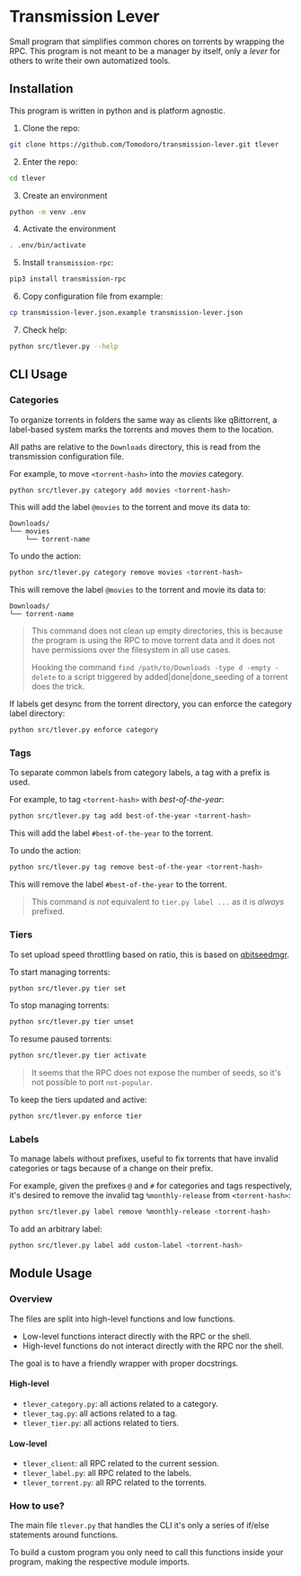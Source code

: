 # Transmission Lever

Small program that simplifies common chores on torrents by wrapping the RPC.
This program is not meant to be a manager by itself, only a *lever*
for others to write their own automatized tools.

## Installation

This program is written in python and is platform agnostic.

1. Clone the repo:
```bash
git clone https://github.com/Tomodoro/transmission-lever.git tlever
```

2. Enter the repo:
```bash
cd tlever
```

3. Create an environment
```bash
python -m venv .env
```

4. Activate the environment
```bash
. .env/bin/activate
```

5. Install `transmission-rpc`:
```bash
pip3 install transmission-rpc
```

6. Copy configuration file from example:
```bash
cp transmission-lever.json.example transmission-lever.json
```

7. Check help:
```bash
python src/tlever.py --help
```

## CLI Usage

### Categories

To organize torrents in folders the same way as clients like qBittorrent,
a label-based system marks the torrents and moves them to the location.

All paths are relative to the `Downloads` directory, this is read from
the transmission configuration file.

For example, to move `<torrent-hash>` into the *movies* category.
```bash
python src/tlever.py category add movies <torrent-hash>
```

This will add the label `@movies` to the torrent and move its data to:
```
Downloads/
└── movies
    └── torrent-name
```

To undo the action:
```bash
python src/tlever.py category remove movies <torrent-hash>
```

This will remove the label `@movies` to the torrent and movie its data to:
```
Downloads/
└── torrent-name
```

> This command does not clean up empty directories,
> this is because the program is using the RPC to move torrent data
> and it does not have permissions over the filesystem in all use cases.
> 
> Hooking the command `find /path/to/Downloads -type d -empty -delete` to a script
> triggered by added|done|done_seeding of a torrent does the trick.

If labels get desync from the torrent directory, you can enforce the category label directory:
```bash
python src/tlever.py enforce category
```

### Tags

To separate common labels from category labels,
a tag with a prefix is used.

For example, to tag `<torrent-hash>` with *best-of-the-year*:
```bash
python src/tlever.py tag add best-of-the-year <torrent-hash>
```

This will add the label `#best-of-the-year` to the torrent.

To undo the action:
```bash
python src/tlever.py tag remove best-of-the-year <torrent-hash>
```

This will remove the label `#best-of-the-year` to the torrent.

> This command *is not* equivalent to `tier.py label ...`
> as it is *always* prefixed.

### Tiers

To set upload speed throttling based on ratio,
this is based on [qbitseedmgr](https://github.com/Tomodoro/qbitseedmgr).

To start managing torrents:
```bash
python src/tlever.py tier set
```

To stop managing torrents:
```bash
python src/tlever.py tier unset
```

To resume paused torrents:
```bash
python src/tlever.py tier activate
```

> It seems that the RPC does not expose the number of seeds,
> so it's not possible to port `not-popular`.

To keep the tiers updated and active:
```bash
python src/tlever.py enforce tier

```

### Labels

To manage labels without prefixes, useful to fix torrents that have
 invalid categories or tags because of a change on their prefix.

For example, given the prefixes `@` and `#` for categories and tags respectively,
it's desired to remove the invalid tag `%monthly-release`
from `<torrent-hash>`:
```bash
python src/tlever.py label remove %monthly-release <torrent-hash>
```

To add an arbitrary label:
```bash
python src/tlever.py label add custom-label <torrent-hash>
```

## Module Usage

### Overview

The files are split into high-level functions and low functions.

* Low-level functions interact directly with the RPC or the shell.
* High-level functions do not interact directly with the RPC nor the shell.

The goal is to have a friendly wrapper with proper docstrings.

#### High-level

* `tlever_category.py`: all actions related to a category.
* `tlever_tag.py`: all actions related to a tag.
* `tlever_tier.py`: all actions related to tiers.

#### Low-level

* `tlever_client`: all RPC related to the current session.
* `tlever_label.py`: all RPC related to the labels.
* `tlever_torrent.py`: all RPC related to the torrents.

### How to use?

The main file `tlever.py` that handles the CLI
it's only a series of if/else statements around functions.

To build a custom program you only need to call this functions
inside your program, making the respective module imports.